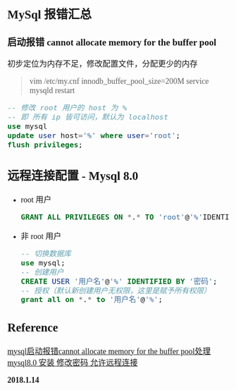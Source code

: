 <font size=4 face='楷体'>

## MySql 报错汇总

### 启动报错 cannot allocate memory for the buffer pool

初步定位为内存不足，修改配置文件，分配更少的内存
> vim /etc/my.cnf
> innodb_buffer_pool_size=200M
> service mysqld restart


```sql
-- 修改 root 用户的 host 为 %
-- 即 所有 ip 皆可访问，默认为 localhost
use mysql
update user host='%' where user='root';
flush privileges;
```

## 远程连接配置 - Mysql 8.0

- root 用户
  ```sql
  GRANT ALL PRIVILEGES ON *.* TO 'root'@'%'IDENTIFIED BY '密码' WITH GRANT OPTION;
  ```
- 非 root 用户
  ```sql
  -- 切换数据库
  use mysql;
  -- 创建用户
  CREATE USER '用户名'@'%' IDENTIFIED BY '密码';
  -- 授权（默认新创建用户无权限，这里是赋予所有权限）
  grant all on *.* to '用户名'@'%';
  ```

## Reference

[mysql启动报错cannot allocate memory for the buffer pool处理](https://blog.csdn.net/afa007/article/details/50571795)
[mysql8.0 安装 修改密码 允许远程连接](https://www.cnblogs.com/xyabk/p/8967990.html)

**2018.1.14**
